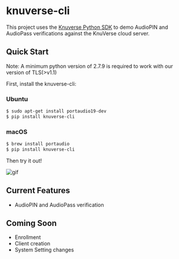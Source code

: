 # knuverse-cli

This project uses the [Knuverse Python SDK](https://github.com/KnuVerse/knuverse-sdk-python) to demo AudioPIN and AudioPass verifications against the KnuVerse cloud server.

## Quick Start

Note: A minimum python version of 2.7.9 is required to work with our version of TLS(>v1.1)

First, install the knuverse-cli:

### Ubuntu
```sh
$ sudo apt-get install portaudio19-dev
$ pip install knuverse-cli
```

### macOS
```sh
$ brew install portaudio
$ pip install knuverse-cli
```

Then try it out!

![gif](https://i.imgur.com/dxlTCF3.gif)

## Current Features

* AudioPIN and AudioPass verification

## Coming Soon

* Enrollment
* Client creation
* System Setting changes

